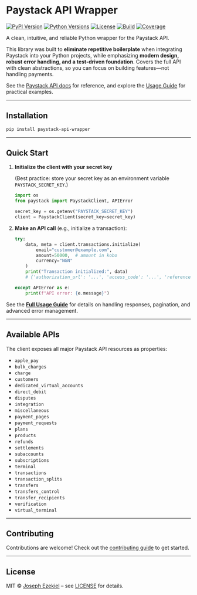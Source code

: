# Paystack API Wrapper

[![PyPI Version](https://img.shields.io/pypi/v/paystack-api-wrapper.svg)](https://pypi.org/project/paystack-api-wrapper/)
[![Python Versions](https://img.shields.io/pypi/pyversions/paystack-api-wrapper.svg)](https://pypi.org/project/paystack-api-wrapper/)
[![License](https://img.shields.io/github/license/theolujay/paystack-api-wrapper.svg)](https://github.com/theolujay/paystack-api-wrapper/blob/main/LICENSE)
[![Build](https://github.com/theolujay/paystack-api-wrapper/actions/workflows/tests.yml/badge.svg)](https://github.com/theolujay/paystack-api-wrapper/actions) 
[![Coverage](https://codecov.io/gh/theolujay/paystack-api-wrapper/branch/main/graph/badge.svg)](https://codecov.io/gh/theolujay/paystack-api-wrapper)

A clean, intuitive, and reliable Python wrapper for the Paystack API.

This library was built to **eliminate repetitive boilerplate** when integrating Paystack into your Python projects, while emphasizing **modern design, robust error handling, and a test-driven foundation**. Covers the full API with clean abstractions, so you can focus on building features—not handling payments.

See the [Paystack API docs](https://paystack.com/docs/api/) for reference, and explore the [Usage Guide](./docs/USAGE.md) for practical examples.

---

## Installation

```bash
pip install paystack-api-wrapper
```

---

## Quick Start

1. **Initialize the client with your secret key**

   (Best practice: store your secret key as an environment variable `PAYSTACK_SECRET_KEY`.)

   ```python
   import os
   from paystack import PaystackClient, APIError

   secret_key = os.getenv("PAYSTACK_SECRET_KEY")
   client = PaystackClient(secret_key=secret_key)
   ```

2. **Make an API call** (e.g., initialize a transaction):

   ```python
   try:
       data, meta = client.transactions.initialize(
           email="customer@example.com",
           amount=50000,  # amount in kobo
           currency="NGN"
       )
       print("Transaction initialized:", data)
       # {'authorization_url': '...', 'access_code': '...', 'reference': '...'}

   except APIError as e:
       print(f"API error: {e.message}")
   ```

See the [**Full Usage Guide**](./docs/USAGE.md) for details on handling responses, pagination, and advanced error management.

---

## Available APIs

The client exposes all major Paystack API resources as properties:

* `apple_pay`
* `bulk_charges`
* `charge`
* `customers`
* `dedicated_virtual_accounts`
* `direct_debit`
* `disputes`
* `integration`
* `miscellaneous`
* `payment_pages`
* `payment_requests`
* `plans`
* `products`
* `refunds`
* `settlements`
* `subaccounts`
* `subscriptions`
* `terminal`
* `transactions`
* `transaction_splits`
* `transfers`
* `transfers_control`
* `transfer_recipients`
* `verification`
* `virtual_terminal`

---

## Contributing

Contributions are welcome! Check out the [contributing guide](./CONTRIBUTING.md) to get started.

---

## License

MIT © [Joseph Ezekiel](https://github.com/theolujay) – see [LICENSE](./LICENSE) for details.